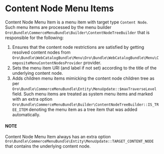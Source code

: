 <a id="bundle-docs-commerce-commerce-menu-bundle-content-node-menu-items"></a>

# Content Node Menu Items

Content Node Menu Item is a menu item with target type `Content Node`. Such menu items are processed by the menu builder `Oro\Bundle\CommerceMenuBundle\Builder\ContentNodeTreeBuilder` that is responsible for the following:

1. Ensures that the content node restrictions are satisfied by getting resolved content nodes from `Oro\Bundle\WebCatalogBundle\Menu\Oro\Bundle\WebCatalogBundle\Menu\CompositeMenuContentNodesProvider` provider.
2. Sets the menu item URI (and label if not set) according to the title of the underlying content node.
3. Adds children menu items mimicking the content node children tree as per `Oro\Bundle\CommerceMenuBundle\Entity\MenuUpdate::$maxTraverseLevel` field. Such menu items are treated as system menu items and marked with an extra option `Oro\Bundle\CommerceMenuBundle\Builder\ContentNodeTreeBuilder::IS_TREE_ITEM` denoting the menu item as a tree item that was added automatically.

#### NOTE
Content Node Menu Item always has an extra option `Oro\Bundle\CommerceMenuBundle\Entity\MenuUpdate::TARGET_CONTENT_NODE` that contains the underlying content node.

<!-- Frontend -->
